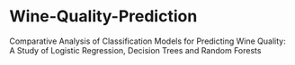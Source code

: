 # Wine-Quality-Prediction
Comparative Analysis of Classification Models for  Predicting Wine Quality: A Study of Logistic  Regression, Decision Trees and Random Forests 
